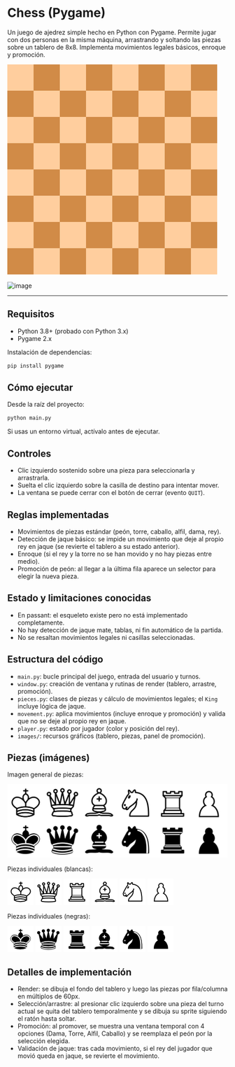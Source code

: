 # Chess (Pygame)

Un juego de ajedrez simple hecho en Python con Pygame. Permite jugar con dos personas en la misma máquina, arrastrando y soltando las piezas sobre un tablero de 8x8. Implementa movimientos legales básicos, enroque y promoción.

![Tablero](<images/board.png>)

<img width="478" height="480" alt="image" src="https://github.com/user-attachments/assets/4ff6618e-8cb8-46c7-8fb9-3b8ada39f005" />


---

## Requisitos

- Python 3.8+ (probado con Python 3.x)
- Pygame 2.x

Instalación de dependencias:

```bash
pip install pygame
```

## Cómo ejecutar

Desde la raíz del proyecto:

```bash
python main.py
```

Si usas un entorno virtual, actívalo antes de ejecutar.

## Controles

- Clic izquierdo sostenido sobre una pieza para seleccionarla y arrastrarla.
- Suelta el clic izquierdo sobre la casilla de destino para intentar mover.
- La ventana se puede cerrar con el botón de cerrar (evento `QUIT`).

## Reglas implementadas

- Movimientos de piezas estándar (peón, torre, caballo, alfil, dama, rey).
- Detección de jaque básico: se impide un movimiento que deje al propio rey en jaque (se revierte el tablero a su estado anterior).
- Enroque (si el rey y la torre no se han movido y no hay piezas entre medio).
- Promoción de peón: al llegar a la última fila aparece un selector para elegir la nueva pieza.

## Estado y limitaciones conocidas

- En passant: el esqueleto existe pero no está implementado completamente.
- No hay detección de jaque mate, tablas, ni fin automático de la partida.
- No se resaltan movimientos legales ni casillas seleccionadas.

## Estructura del código

- `main.py`: bucle principal del juego, entrada del usuario y turnos.
- `window.py`: creación de ventana y rutinas de render (tablero, arrastre, promoción).
- `pieces.py`: clases de piezas y cálculo de movimientos legales; el `King` incluye lógica de jaque.
- `movement.py`: aplica movimientos (incluye enroque y promoción) y valida que no se deje al propio rey en jaque.
- `player.py`: estado por jugador (color y posición del rey).
- `images/`: recursos gráficos (tablero, piezas, panel de promoción).

## Piezas (imágenes)

Imagen general de piezas:

![Piezas](<images/pieces.png>)

Piezas individuales (blancas):

![Rey blanco](<images/white king.png>)
![Dama blanca](<images/white queen.png>)
![Torre blanca](<images/white rook.png>)
![Alfil blanco](<images/white bishop.png>)
![Caballo blanco](<images/white knight.png>)
![Peón blanco](<images/white pawn.png>)

Piezas individuales (negras):

![Rey negro](<images/black king.png>)
![Dama negra](<images/black queen.png>)
![Torre negra](<images/black rook.png>)
![Alfil negro](<images/black bishop.png>)
![Caballo negro](<images/black knight.png>)
![Peón negro](<images/black pawn.png>)

## Detalles de implementación

- Render: se dibuja el fondo del tablero y luego las piezas por fila/columna en múltiplos de 60px.
- Selección/arrastre: al presionar clic izquierdo sobre una pieza del turno actual se quita del tablero temporalmente y se dibuja su sprite siguiendo el ratón hasta soltar.
- Promoción: al promover, se muestra una ventana temporal con 4 opciones (Dama, Torre, Alfil, Caballo) y se reemplaza el peón por la selección elegida.
- Validación de jaque: tras cada movimiento, si el rey del jugador que movió queda en jaque, se revierte el movimiento.
